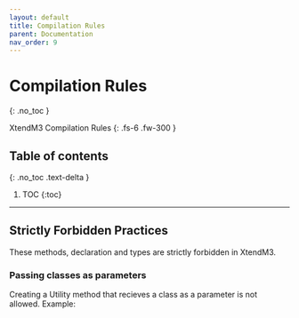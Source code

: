 ```yaml
---
layout: default
title: Compilation Rules
parent: Documentation
nav_order: 9
---
```


# Compilation Rules
{: .no_toc }

XtendM3 Compilation Rules
{: .fs-6 .fw-300 }

## Table of contents
{: .no_toc .text-delta }

1. TOC
{:toc}

---

## Strictly Forbidden Practices
These methods, declaration and types are strictly forbidden in XtendM3.

### Passing classes as parameters
Creating a Utility method that recieves a class as a parameter is not allowed. 
Example: 

